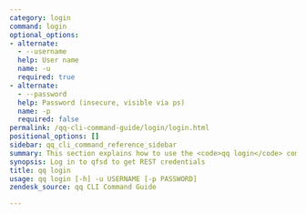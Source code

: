 ```yaml
---
category: login
command: login
optional_options:
- alternate:
  - --username
  help: User name
  name: -u
  required: true
- alternate:
  - --password
  help: Password (insecure, visible via ps)
  name: -p
  required: false
permalink: /qq-cli-command-guide/login/login.html
positional_options: []
sidebar: qq_cli_command_reference_sidebar
summary: This section explains how to use the <code>qq login</code> command.
synopsis: Log in to qfsd to get REST credentials
title: qq login
usage: qq login [-h] -u USERNAME [-p PASSWORD]
zendesk_source: qq CLI Command Guide

---
```

